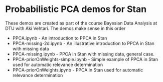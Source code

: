 # Probabilistic PCA demos for Stan
These demos are created as part of the course Bayesian Data Analysis at DTU with Aki Vehtari. 
The demos make sense in this order
* PPCA.ipynb - An introduction to PPCA in Stan
* PPCA-missing-2d.ipynb - An illustrative introduction to PPCA in Stan with missing data
* PPCA-missing.ipynb - PPCA in Stan with missing data, general case.
* PPCA-priorOnWeights-simple.ipynb - Simple example of PPCA in Stan used for automatic relevance determination
* PPCA-priorOnWeights.ipynb - PPCA in Stan used for automatic relevance determination
